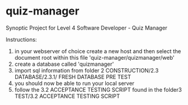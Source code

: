 # quiz-manager
Synoptic Project for Level 4 Software Developer - Quiz Manager

Instructions:

1. in your webserver of choice create a new host and then select the document root within this file 'quiz-manager/quizmanager/web'
2. create a database called 'quizmanager'
3. import sql information from folder 2 CONSTRUCTION/2.3 DATABASE/2.3.1/ FRESH DATABASE PRE TEST
4. you should now be able to run your local server
5. follow the 3.2 ACCEPTANCE TESTING SCRIPT found in the folder3 TEST/3.2 ACCEPTANCE TESTING SCRIPT
